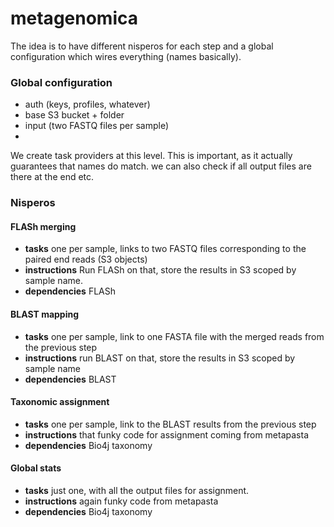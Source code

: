 # metagenomica

The idea is to have different nisperos for each step and a global configuration which wires everything (names basically).

### Global configuration

- auth (keys, profiles, whatever)
- base S3 bucket + folder
- input (two FASTQ files per sample)
-

We create task providers at this level. This is important, as it actually guarantees that names do match. we can also check if all output files are there at the end etc.

### Nisperos

#### FLASh merging

- **tasks** one per sample, links to two FASTQ files corresponding to the paired end reads (S3 objects)
- **instructions** Run FLASh on that, store the results in S3 scoped by sample name.
- **dependencies** FLASh

#### BLAST mapping

- **tasks** one per sample, link to one FASTA file with the merged reads from the previous step
- **instructions** run BLAST on that, store the results in S3 scoped by sample name
- **dependencies** BLAST

#### Taxonomic assignment

- **tasks** one per sample, link to the BLAST results from the previous step
- **instructions** that funky code for assignment coming from metapasta
- **dependencies** Bio4j taxonomy

#### Global stats

- **tasks** just one, with all the output files for assignment.
- **instructions** again funky code from metapasta
- **dependencies** Bio4j taxonomy

